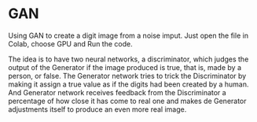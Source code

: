 # GAN

Using GAN to create a digit image from a noise imput. Just open the file in Colab, choose GPU and Run the code.

The idea is to have two neural networks, a discriminator, which judges the output of the Generator if the image produced is true, that is, made by a person, or false. The Generator network tries to trick the Discriminator by making it assign a true value as if the digits had been created by a human. And Generator network receives feedback from the Discriminator a percentage of how close it has come to real one and makes de Generator adjustments itself to produce an even more real image.
